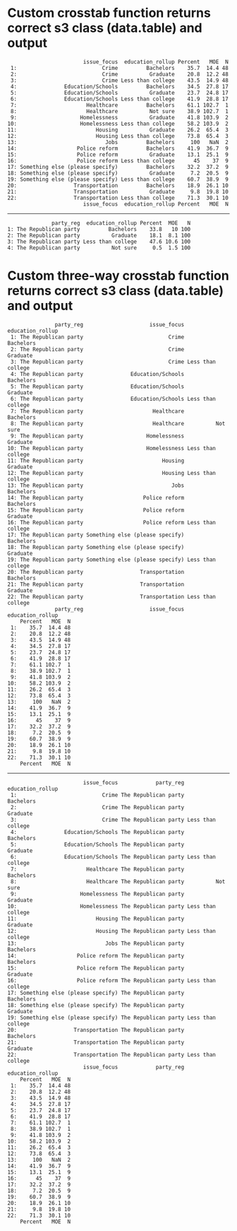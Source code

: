 # Custom crosstab function returns correct s3 class (data.table) and output

                            issue_focus  education_rollup Percent   MOE  N
     1:                           Crime         Bachelors    35.7  14.4 48
     2:                           Crime          Graduate    20.8  12.2 48
     3:                           Crime Less than college    43.5  14.9 48
     4:               Education/Schools         Bachelors    34.5  27.8 17
     5:               Education/Schools          Graduate    23.7  24.8 17
     6:               Education/Schools Less than college    41.9  28.8 17
     7:                      Healthcare         Bachelors    61.1 102.7  1
     8:                      Healthcare          Not sure    38.9 102.7  1
     9:                    Homelessness          Graduate    41.8 103.9  2
    10:                    Homelessness Less than college    58.2 103.9  2
    11:                         Housing          Graduate    26.2  65.4  3
    12:                         Housing Less than college    73.8  65.4  3
    13:                            Jobs         Bachelors     100   NaN  2
    14:                   Police reform         Bachelors    41.9  36.7  9
    15:                   Police reform          Graduate    13.1  25.1  9
    16:                   Police reform Less than college      45    37  9
    17: Something else (please specify)         Bachelors    32.2  37.2  9
    18: Something else (please specify)          Graduate     7.2  20.5  9
    19: Something else (please specify) Less than college    60.7  38.9  9
    20:                  Transportation         Bachelors    18.9  26.1 10
    21:                  Transportation          Graduate     9.8  19.8 10
    22:                  Transportation Less than college    71.3  30.1 10
                            issue_focus  education_rollup Percent   MOE  N

---

                  party_reg  education_rollup Percent  MOE   N
    1: The Republican party         Bachelors    33.8   10 100
    2: The Republican party          Graduate    18.1  8.1 100
    3: The Republican party Less than college    47.6 10.6 100
    4: The Republican party          Not sure     0.5  1.5 100

# Custom three-way crosstab function returns correct s3 class (data.table) and output

                   party_reg                     issue_focus  education_rollup
     1: The Republican party                           Crime         Bachelors
     2: The Republican party                           Crime          Graduate
     3: The Republican party                           Crime Less than college
     4: The Republican party               Education/Schools         Bachelors
     5: The Republican party               Education/Schools          Graduate
     6: The Republican party               Education/Schools Less than college
     7: The Republican party                      Healthcare         Bachelors
     8: The Republican party                      Healthcare          Not sure
     9: The Republican party                    Homelessness          Graduate
    10: The Republican party                    Homelessness Less than college
    11: The Republican party                         Housing          Graduate
    12: The Republican party                         Housing Less than college
    13: The Republican party                            Jobs         Bachelors
    14: The Republican party                   Police reform         Bachelors
    15: The Republican party                   Police reform          Graduate
    16: The Republican party                   Police reform Less than college
    17: The Republican party Something else (please specify)         Bachelors
    18: The Republican party Something else (please specify)          Graduate
    19: The Republican party Something else (please specify) Less than college
    20: The Republican party                  Transportation         Bachelors
    21: The Republican party                  Transportation          Graduate
    22: The Republican party                  Transportation Less than college
                   party_reg                     issue_focus  education_rollup
        Percent   MOE  N
     1:    35.7  14.4 48
     2:    20.8  12.2 48
     3:    43.5  14.9 48
     4:    34.5  27.8 17
     5:    23.7  24.8 17
     6:    41.9  28.8 17
     7:    61.1 102.7  1
     8:    38.9 102.7  1
     9:    41.8 103.9  2
    10:    58.2 103.9  2
    11:    26.2  65.4  3
    12:    73.8  65.4  3
    13:     100   NaN  2
    14:    41.9  36.7  9
    15:    13.1  25.1  9
    16:      45    37  9
    17:    32.2  37.2  9
    18:     7.2  20.5  9
    19:    60.7  38.9  9
    20:    18.9  26.1 10
    21:     9.8  19.8 10
    22:    71.3  30.1 10
        Percent   MOE  N

---

                            issue_focus            party_reg  education_rollup
     1:                           Crime The Republican party         Bachelors
     2:                           Crime The Republican party          Graduate
     3:                           Crime The Republican party Less than college
     4:               Education/Schools The Republican party         Bachelors
     5:               Education/Schools The Republican party          Graduate
     6:               Education/Schools The Republican party Less than college
     7:                      Healthcare The Republican party         Bachelors
     8:                      Healthcare The Republican party          Not sure
     9:                    Homelessness The Republican party          Graduate
    10:                    Homelessness The Republican party Less than college
    11:                         Housing The Republican party          Graduate
    12:                         Housing The Republican party Less than college
    13:                            Jobs The Republican party         Bachelors
    14:                   Police reform The Republican party         Bachelors
    15:                   Police reform The Republican party          Graduate
    16:                   Police reform The Republican party Less than college
    17: Something else (please specify) The Republican party         Bachelors
    18: Something else (please specify) The Republican party          Graduate
    19: Something else (please specify) The Republican party Less than college
    20:                  Transportation The Republican party         Bachelors
    21:                  Transportation The Republican party          Graduate
    22:                  Transportation The Republican party Less than college
                            issue_focus            party_reg  education_rollup
        Percent   MOE  N
     1:    35.7  14.4 48
     2:    20.8  12.2 48
     3:    43.5  14.9 48
     4:    34.5  27.8 17
     5:    23.7  24.8 17
     6:    41.9  28.8 17
     7:    61.1 102.7  1
     8:    38.9 102.7  1
     9:    41.8 103.9  2
    10:    58.2 103.9  2
    11:    26.2  65.4  3
    12:    73.8  65.4  3
    13:     100   NaN  2
    14:    41.9  36.7  9
    15:    13.1  25.1  9
    16:      45    37  9
    17:    32.2  37.2  9
    18:     7.2  20.5  9
    19:    60.7  38.9  9
    20:    18.9  26.1 10
    21:     9.8  19.8 10
    22:    71.3  30.1 10
        Percent   MOE  N

